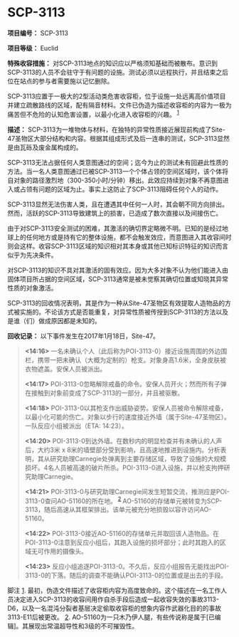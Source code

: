 # SCP-3113
                        


**项目编号：** SCP-3113

**项目等级：** Euclid

**特殊收容措施：** 对SCP-3113地点的知识应以严格须知基础而被散布。意识到SCP-3113的人员不会驻守于有问题的设施。测试必须以远程执行，并且结束之后位在站点的参与者需要施以记忆删除。

SCP-3113应置于一极大的2型活动类危害收容柜，位于设施一处远离高价值项目并建立疏散路线的区域，配有隔音材料。文件已伪造为描述收容柜的内容为一极为痛苦但不危险的认知危害设置，以最小化进入收容柜的兴趣。<sup class='footnoteref'>
 <a shape='rect' class='footnoteref' id='footnoteref-1' href='javascript:;' onclick='WIKIDOT.page.utils.scrollToReference(&apos;footnote-1&apos;)'>1</a>
</sup>

**描述：** SCP-3113为一堆物体与材料，在独特的异常性质接近展现前构成了Site-47圣物区大部分结构和内容。根据其组成形式及后一连串的测试，SCP-3113显然是由瓦砾及废金属构成的。

SCP-3113无法占据任何人类意图通过的空间；迄今为止的测试未有回避此性质的方法。当一名人类意图通过已被SCP-3113一个个体占领的空间区域时，该个体将自对象的路径激烈地（300-350小时/分钟）移出。此效应持续到对象不再意图进入或占领有问题的区域为止。事实上这防止了SCP-3113阻碍任何个人的动作。

SCP-3113显然无法伤害人类，且在遭遇其中任何一人时，其会朝不同方向排出。然而，活跃的SCP-3113导致建筑上的损害，已造成了数次直接以及间接伤亡。

由于对SCP-3113安全测试的困难，其激活的确切界定略微不明。已知的是经过地球上的任何地方或是持有它的整体设施，都不会触发效应，而意图进入其收容间时则会这样。收容SCP-3113区域的知识相对其本身或其他已知标识特征的知识而言似乎为先决条件。

对SCP-3113的知识不具对其激活的固有效应。因为大多对象不认为他们能进入由固体项目所占据的空间区域，SCP-3113通常是被未觉察其确切位置或知晓其异常性质的对象激活。

SCP-3113的回收情况表明，其是作为一种从Site-47圣物区有效提取人造物品的方式被实施的。不论该方式是否能重复，对异常性质被传授到SCP-3113的方法以及是谁（们）做成原因都是未知的。

**回收记录：** 以下事件发生在2017年1月18日，Site-47。


> **<14:16>**  一名未确认个人（此后称为POI-3113-0）接近设施周围的外边围栏，携带一把未确认（大概为定制的）枪支。对象身高1.6米，全身皮肤被衣物遮盖。安保人员被派出。
> 
> **<14:17>**  POI-3113-0忽略解除戒备的命令。安保人员开火；然而所有子弹在接触到对象前变成了SCP-3113的一部分，并且被驱散。
> 
> **<14:18>**  POI-3113-0以其枪支作出威胁姿势。安保人员被命令解除戒备，以最小化可能的伤亡。对象以步行的速度接近外墙（属于Site-47圣物区）。一队反应小组被派出（ETA: 14:23）。
> 
> **<14:20>**  POI-3113-0到达外墙。在数秒内的明显检查并有未确认的人声后，大约3米 x 8米的墙壁部分受到影响，且高速地推进到设施内。分析表明，其从研究助理Carnegie处弹离到主要存储区域，导致了设施的大规模损坏。4名人员被高速的破片所杀。POI-3113-0进入设施，并以枪支拘押研究助理Carnegie。
> 
> **<14:21>**  POI-3113-0与研究助理Carnegie间发生短暂交流，推测应是POI-3113-0查问AO-51160的所在地。<sup class='footnoteref'>
 <a shape='rect' class='footnoteref' id='footnoteref-2' href='javascript:;' onclick='WIKIDOT.page.utils.scrollToReference(&apos;footnote-2&apos;)'>2</a>
</sup>AO-51160的存储单元被转变为SCP-3113，随后高速从其框架排出。该单元被充分地损毁以容许访问AO-51160。
> 
> **<14:22>**  POI-3113-0接近AO-51160的存储单元并取回该人造物品。在POI-3113-0注意到反应小组后，其跑入设施的损坏部分；此时其跑入的区域无可作用的摄像头。
> 
> **<14:23>**  反应小组追逐POI-3113-0。不久后，反应小组报告无能找出POI-3113-0的下落。随后的调查不能确认POI-3113-0的位置或是出去的手段。
> 



脚注
<a shape='rect' href='javascript:;' onclick='WIKIDOT.page.utils.scrollToReference(&apos;footnoteref-1&apos;)'>1</a>. 最初，伪造文件描述了收容柜内容为高度致命的。这个描述在一名工作人员决定进入SCP-3113的收容间用作自杀手段后造成一起收容失效的事故3113-D6，以及一名混沌分裂者基层决定偷取收容柜的想象内容作武器化目的的事故3113-E11后被更改。
<a shape='rect' href='javascript:;' onclick='WIKIDOT.page.utils.scrollToReference(&apos;footnoteref-2&apos;)'>2</a>. AO-51160为一只木乃伊人腿，有些传说称是属于[已编辑]。其展现出常温超导性和3级的不可摧毁性。


                    